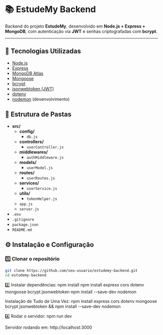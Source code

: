 # 📚 EstudeMy Backend

Backend do projeto **EstudeMy**, desenvolvido em **Node.js + Express + MongoDB**, com autenticação via **JWT** e senhas criptografadas com **bcrypt**.

---

## 🚀 Tecnologias Utilizadas

- [Node.js](https://nodejs.org/)
- [Express](https://expressjs.com/)
- [MongoDB Atlas](https://www.mongodb.com/atlas)
- [Mongoose](https://mongoosejs.com/)
- [bcrypt](https://www.npmjs.com/package/bcrypt)
- [jsonwebtoken (JWT)](https://www.npmjs.com/package/jsonwebtoken)
- [dotenv](https://www.npmjs.com/package/dotenv)
- [nodemon](https://www.npmjs.com/package/nodemon) (desenvolvimento)

## 📁 Estrutura de Pastas

- **src/**
  - **config/**
    - `db.js`
  - **controllers/**
    - `userController.js`
  - **middlewares/**
    - `authMiddleware.js`
  - **models/**
    - `userModel.js`
  - **routes/**
    - `userRoutes.js`
  - **services/**
    - `userService.js`
  - **utils/**
    - `tokenHelper.js`
  - `app.js`
  - `server.js`
- `.env`
- `.gitignore`
- `package.json`
- `README.md`

## ⚙️ Instalação e Configuração

### 1️⃣ Clonar o repositório
```bash
git clone https://github.com/seu-usuario/estudemy-backend.git
cd estudemy-backend
````
2️⃣ Instalar dependências: 
npm install
npm install express cors dotenv mongoose bcrypt jsonwebtoken
npm install --save-dev nodemon

Instalação de Tudo de Uma Vez: 
npm install express cors dotenv mongoose bcrypt jsonwebtoken && npm install --save-dev nodemon



4️⃣ Rodar o servidor: 
npm run dev

Servidor rodando em: http://localhost:3000
